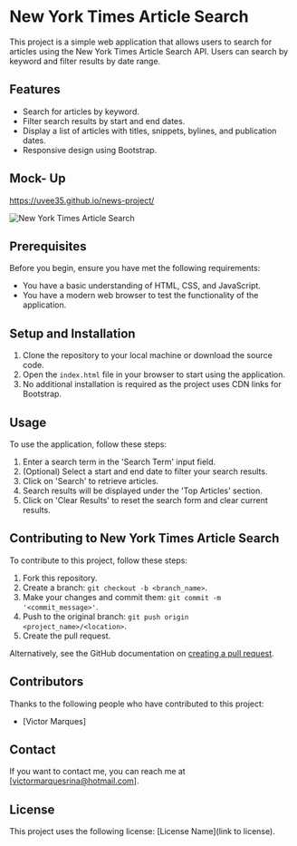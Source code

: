 # New York Times Article Search

This project is a simple web application that allows users to search for articles using the New York Times Article Search API. Users can search by keyword and filter results by date range.

## Features

- Search for articles by keyword.
- Filter search results by start and end dates.
- Display a list of articles with titles, snippets, bylines, and publication dates.
- Responsive design using Bootstrap.

## Mock- Up
https://uvee35.github.io/news-project/

![New York Times Article Search](https://github.com/uvee35/news-project/assets/151088688/464b14b6-4ffe-459d-981a-b5d270358f6a)


## Prerequisites

Before you begin, ensure you have met the following requirements:

- You have a basic understanding of HTML, CSS, and JavaScript.
- You have a modern web browser to test the functionality of the application.

## Setup and Installation

1. Clone the repository to your local machine or download the source code.
2. Open the `index.html` file in your browser to start using the application.
3. No additional installation is required as the project uses CDN links for Bootstrap.

## Usage

To use the application, follow these steps:

1. Enter a search term in the 'Search Term' input field.
2. (Optional) Select a start and end date to filter your search results.
3. Click on 'Search' to retrieve articles.
4. Search results will be displayed under the 'Top Articles' section.
5. Click on 'Clear Results' to reset the search form and clear current results.

## Contributing to New York Times Article Search

To contribute to this project, follow these steps:

1. Fork this repository.
2. Create a branch: `git checkout -b <branch_name>`.
3. Make your changes and commit them: `git commit -m '<commit_message>'`.
4. Push to the original branch: `git push origin <project_name>/<location>`.
5. Create the pull request.

Alternatively, see the GitHub documentation on [creating a pull request](https://docs.github.com/en/github/collaborating-with-issues-and-pull-requests/creating-a-pull-request).

## Contributors

Thanks to the following people who have contributed to this project:

- [Victor Marques]

## Contact

If you want to contact me, you can reach me at [victormarquesrina@hotmail.com].

## License

This project uses the following license: [License Name](link to license).

